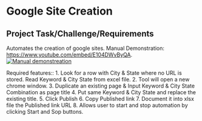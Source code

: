 # Google Site Creation

## Project Task/Challenge/Requirements
Automates the creation of google sites. Manual Demonstration: https://www.youtube.com/embed/E104DWvByQA. <br>
[![Manual demonstreation](https://img.youtube.com/vi/E104DWvByQA/0.jpg)](https://www.youtube.com/watch?v=E104DWvByQA)

Required features::
    1. Look for a row with City & State where no URL is stored. Read Keyword & City State from excel file.
    2. Tool will open a new chrome window.
    3. Duplicate an existing page & Input Keyword & City State Combination as page title
    4. Put same Keyword & City State and replace the existing title.
    5. Click Publish
    6. Copy Published link
    7. Document it into xlsx file the Published link URL
    8. Allows user to start and stop automation by clicking Start and Sop buttons.
